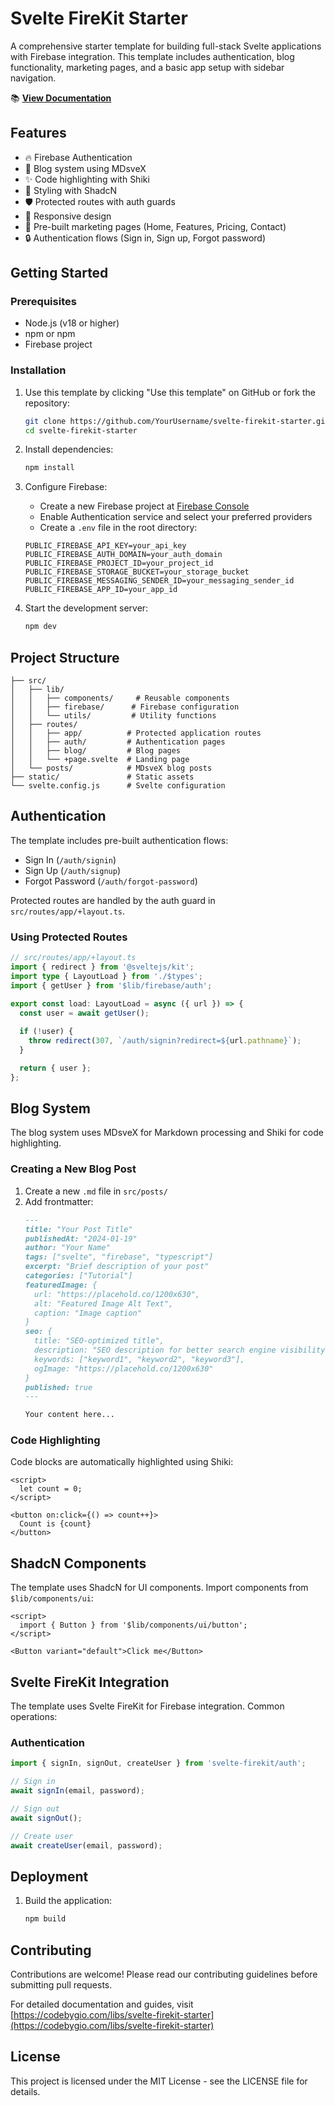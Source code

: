 # Svelte FireKit Starter

A comprehensive starter template for building full-stack Svelte applications with Firebase integration. This template includes authentication, blog functionality, marketing pages, and a basic app setup with sidebar navigation.

📚 **[View Documentation](https://codebygio.com/libs/svelte-firekit-starter)**


## Features

- 🔥 Firebase Authentication
- 📝 Blog system using MDsveX
- ✨ Code highlighting with Shiki
- 🎨 Styling with ShadcN
- 🛡️ Protected routes with auth guards
- 📱 Responsive design
- 📄 Pre-built marketing pages (Home, Features, Pricing, Contact)
- 🔒 Authentication flows (Sign in, Sign up, Forgot password)

## Getting Started

### Prerequisites

- Node.js (v18 or higher)
- npm or npm
- Firebase project

### Installation

1. Use this template by clicking "Use this template" on GitHub or fork the repository:
   ```bash
   git clone https://github.com/YourUsername/svelte-firekit-starter.git
   cd svelte-firekit-starter
   ```

2. Install dependencies:
   ```bash
   npm install
   ```

3. Configure Firebase:
   - Create a new Firebase project at [Firebase Console](https://console.firebase.google.com)
   - Enable Authentication service and select your preferred providers
   - Create a `.env` file in the root directory:
   ```env
   PUBLIC_FIREBASE_API_KEY=your_api_key
   PUBLIC_FIREBASE_AUTH_DOMAIN=your_auth_domain
   PUBLIC_FIREBASE_PROJECT_ID=your_project_id
   PUBLIC_FIREBASE_STORAGE_BUCKET=your_storage_bucket
   PUBLIC_FIREBASE_MESSAGING_SENDER_ID=your_messaging_sender_id
   PUBLIC_FIREBASE_APP_ID=your_app_id
   ```

4. Start the development server:
   ```bash
   npm dev
   ```

## Project Structure

```
├── src/
│   ├── lib/
│   │   ├── components/     # Reusable components
│   │   ├── firebase/      # Firebase configuration
│   │   └── utils/         # Utility functions
│   ├── routes/
│   │   ├── app/          # Protected application routes
│   │   ├── auth/         # Authentication pages
│   │   ├── blog/         # Blog pages
│   │   └── +page.svelte  # Landing page
│   └── posts/            # MDsveX blog posts
├── static/               # Static assets
└── svelte.config.js      # Svelte configuration
```

## Authentication

The template includes pre-built authentication flows:

- Sign In (`/auth/signin`)
- Sign Up (`/auth/signup`)
- Forgot Password (`/auth/forgot-password`)

Protected routes are handled by the auth guard in `src/routes/app/+layout.ts`.

### Using Protected Routes

```typescript
// src/routes/app/+layout.ts
import { redirect } from '@sveltejs/kit';
import type { LayoutLoad } from './$types';
import { getUser } from '$lib/firebase/auth';

export const load: LayoutLoad = async ({ url }) => {
  const user = await getUser();
  
  if (!user) {
    throw redirect(307, `/auth/signin?redirect=${url.pathname}`);
  }

  return { user };
};
```

## Blog System

The blog system uses MDsveX for Markdown processing and Shiki for code highlighting.

### Creating a New Blog Post

1. Create a new `.md` file in `src/posts/`
2. Add frontmatter:
   ```markdown
   ---
   title: "Your Post Title"
   publishedAt: "2024-01-19"
   author: "Your Name"
   tags: ["svelte", "firebase", "typescript"]
   excerpt: "Brief description of your post"
   categories: ["Tutorial"]
   featuredImage: {
     url: "https://placehold.co/1200x630",
     alt: "Featured Image Alt Text",
     caption: "Image caption"
   }
   seo: {
     title: "SEO-optimized title",
     description: "SEO description for better search engine visibility",
     keywords: ["keyword1", "keyword2", "keyword3"],
     ogImage: "https://placehold.co/1200x630"
   }
   published: true
   ---

   Your content here...
   ```

### Code Highlighting

Code blocks are automatically highlighted using Shiki:

```svelte
<script>
  let count = 0;
</script>

<button on:click={() => count++}>
  Count is {count}
</button>
```

## ShadcN Components

The template uses ShadcN for UI components. Import components from `$lib/components/ui`:

```svelte
<script>
  import { Button } from '$lib/components/ui/button';
</script>

<Button variant="default">Click me</Button>
```

## Svelte FireKit Integration

The template uses Svelte FireKit for Firebase integration. Common operations:

### Authentication

```typescript
import { signIn, signOut, createUser } from 'svelte-firekit/auth';

// Sign in
await signIn(email, password);

// Sign out
await signOut();

// Create user
await createUser(email, password);
```



## Deployment

1. Build the application:
   ```bash
   npm build
   ```
## Contributing

Contributions are welcome! Please read our contributing guidelines before submitting pull requests.

For detailed documentation and guides, visit [https://codebygio.com/libs/svelte-firekit-starter](https://codebygio.com/libs/svelte-firekit-starter)
## License

This project is licensed under the MIT License - see the LICENSE file for details.